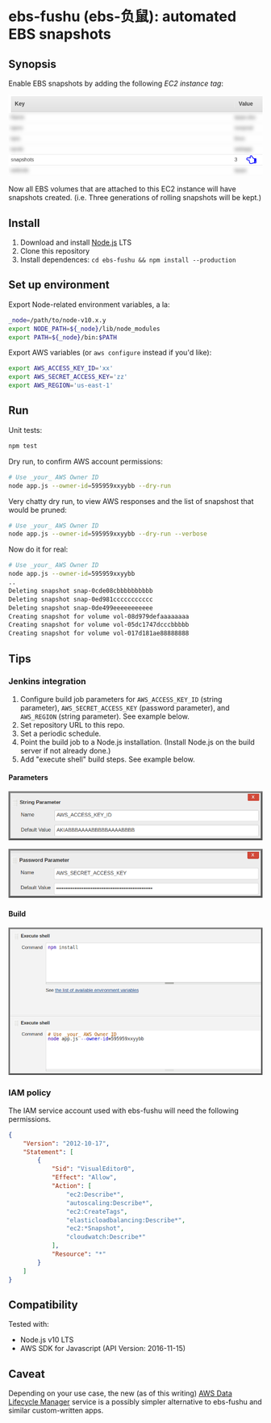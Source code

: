 # ebs-fushu (ebs-负鼠): automated EBS snapshots

## Synopsis

Enable EBS snapshots by adding the following *EC2 instance tag*:

![Screenshot](/README.md-img/aws-insttag.png?raw=true)

Now all EBS volumes that are attached to this EC2 instance will have snapshots created. (i.e. Three generations of rolling snapshots will be kept.)

## Install

1. Download and install [Node.js](https://nodejs.org/) LTS
2. Clone this repository
3. Install dependences: `cd ebs-fushu && npm install --production`

## Set up environment

Export Node-related environment variables, a la:
```bash
_node=/path/to/node-v10.x.y
export NODE_PATH=${_node}/lib/node_modules
export PATH=${_node}/bin:$PATH
```

Export AWS variables (or `aws configure` instead if you'd like):
```bash
export AWS_ACCESS_KEY_ID='xx'
export AWS_SECRET_ACCESS_KEY='zz'
export AWS_REGION='us-east-1'
```

## Run

Unit tests:
```bash
npm test
```

Dry run, to confirm AWS account permissions:
```bash
# Use _your_ AWS Owner ID
node app.js --owner-id=595959xxyybb --dry-run
```

Very chatty dry run, to view AWS responses and the list of snapshost that would be pruned:
```bash
# Use _your_ AWS Owner ID
node app.js --owner-id=595959xxyybb --dry-run --verbose
```

Now do it for real:
```bash
# Use _your_ AWS Owner ID
node app.js --owner-id=595959xxyybb
..
Deleting snapshot snap-0cde08cbbbbbbbbbb
Deleting snapshot snap-0ed981ccccccccccc
Deleting snapshot snap-0de499eeeeeeeeeee
Creating snapshot for volume vol-08d979defaaaaaaaa
Creating snapshot for volume vol-05dc1747dcccbbbbb
Creating snapshot for volume vol-017d181ae88888888
```

## Tips

### Jenkins integration

1. Configure build job parameters for `AWS_ACCESS_KEY_ID` (string parameter), `AWS_SECRET_ACCESS_KEY` (password parameter), and `AWS_REGION` (string parameter). See example below.
2. Set repository URL to this repo.
3. Set a periodic schedule.
4. Point the build job to a Node.js installation. (Install Node.js on the build server if not already done.)
5. Add "execute shell" build steps. See example below.

#### Parameters

![Screenshot](/README.md-img/jenkins-parm-accesskey.png?raw=true)

![Screenshot](/README.md-img/jenkins-parm-secret.png?raw=true)

#### Build

![Screenshot](/README.md-img/jenkins-execshell.png?raw=true)

### IAM policy

The IAM service account used with ebs-fushu will need the following permissions.
```json
{
    "Version": "2012-10-17",
    "Statement": [
        {
            "Sid": "VisualEditor0",
            "Effect": "Allow",
            "Action": [
                "ec2:Describe*",
                "autoscaling:Describe*",
                "ec2:CreateTags",
                "elasticloadbalancing:Describe*",
                "ec2:*Snapshot",
                "cloudwatch:Describe*"
            ],
            "Resource": "*"
        }
    ]
}
```

## Compatibility

Tested with:

- Node.js v10 LTS
- AWS SDK for Javascript (API Version: 2016-11-15)

## Caveat

Depending on your use case, the new (as of this writing) [AWS Data Lifecycle Manager](https://aws.amazon.com/about-aws/whats-new/2018/07/introducing-amazon-data-lifecycle-manager-for-ebs-snapshots/) service is a possibly simpler alternative to ebs-fushu and similar custom-written apps.
